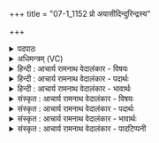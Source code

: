 +++
title = "07-1_1152 प्रो अयासीदिन्दुरिन्द्रस्य"

+++
<details><summary>पदपाठः</summary>

प्र꣡। उ꣣। अयासीत्। इ꣡न्दुः।꣢꣯ इ꣡न्द्र꣢꣯स्य। नि꣣ष्कृत꣡म्। निः꣣। कृत꣢म्। स꣡खा꣢꣯। स। खा꣣। स꣡ख्युः꣢꣯। स। ख्युः꣣। न꣢। प्र। मि꣣नाति। संगि꣡र꣢म्। स꣣म्। गि꣡र꣢꣯म्। म꣡र्यः꣢꣯। इ꣣व। युवति꣡भिः꣢। सम्। अ꣣र्षति। सो꣡मः꣢꣯। क꣣ल꣡शे꣢। श꣣त꣡या꣢म्ना। श꣣त꣢। या꣣म्ना। पथा꣢। ११५२। १
</details>

<details><summary>अधिमन्त्रम् (VC)</summary>

- पवमानः सोमः
- सिकता निवावरी
- जगती
- निषादः
</details>

<details><summary>हिन्दी : आचार्य रामनाथ वेदालंकार - विषयः</summary>

प्रथम ऋचा की व्याख्या पूर्वार्चिक में ५५७ क्रमाङ्क पर जीवात्मा और परमात्मा की मित्रता के विषय में हो चुकी है। यहाँ सोम ओषधि के रस का विषय वर्णित करते हैं।
</details>

<details><summary>हिन्दी : आचार्य रामनाथ वेदालंकार - पदार्थः</summary>

पदार्थान्वयभाषाः -  (इन्दुः) सोम ओषधि का रस (इन्द्रस्य) यजमान के (निष्कृतम्) घर में (प्र उ अयासीत्) पहुँचता है। (सखा) मित्रतुल्य सोमरस (सख्युः) अपने मित्र यजमान के (संगिरम्) यज्ञ को (न प्रमिनाति) भङ्ग नहीं करता, प्रत्युत सिद्ध करता है। (सोमः) सोमरस (शतयामना पथा) दशापवित्र नामक छन्नी के सौ छिद्रोंवाले मार्ग से छनकर (कलशे) द्रोणकलश में (समर्षति) जल की लहरियों के साथ मिलता है, (मर्यः इव युवतिभिः) जैसे मनुष्य घर की युवतियों के साथ (समर्षति) मिलता अर्थात् यथायोग्य व्यवहार करता है ॥१॥ यहाँ उपमालङ्कार है ॥१॥
</details>

<details><summary>हिन्दी : आचार्य रामनाथ वेदालंकार - भावार्थः</summary>

भावार्थभाषाः -  जैसे सोम ओषधि का रस सोमयाग को सिद्ध करता है,वैसे ही मनुष्यों को व्यवहार-यज्ञ और उपासना-यज्ञ सिद्ध करना चाहिए ॥१॥
</details>

<details><summary>संस्कृत : आचार्य रामनाथ वेदालंकार - विषयः</summary>

तत्र प्रथमा ऋक् पूर्वार्चिके ५५७ क्रमाङ्के जीवात्मपरमात्मनोर्मैत्रीविषये व्याख्याता। अत्र सोमौषधिरसविषये व्याख्यायते।
</details>

<details><summary>संस्कृत : आचार्य रामनाथ वेदालंकार - पदार्थः</summary>

पदार्थान्वयभाषाः -  (इन्दुः) सोमौषधिरसः (इन्द्रस्य) यजमानस्य [यजमानो वै स्वे यज्ञ इन्द्रः। श० ८।५।३।८।] (निष्कृतम्) गृहम् (प्र उ अयासीत्) प्रगच्छति। (सखा) मित्रभूतः सोमरसः (सख्युः) मित्रस्य यजमानस्य (संगिरम्) यज्ञम् (न प्रमिनाति) न भनक्ति, प्रत्युत साध्नोति। (सोमः) सोमरसः (शतयामना पथा) दशापवित्रस्य शतच्छिद्रेण मार्गेण (कलशे) द्रोणकलशे, (समर्षति) अद्भिः संगच्छते, कथमिव ? (मर्यः इव युवतिभिः) यथा मनुष्यः गृहे तरुणीभिः (समर्षति) यथायोग्यं व्यवहरति ॥१॥ अत्रोपमालङ्कारः ॥१॥
</details>

<details><summary>संस्कृत : आचार्य रामनाथ वेदालंकार - भावार्थः</summary>

भावार्थभाषाः -  यथा सोमौषधिरसः सोमयागं साधयति तथैव मनुष्यैर्व्यवहारयज्ञ उपासनायज्ञश्च संसाधनीयः ॥१॥
</details>

<details><summary>संस्कृत : आचार्य रामनाथ वेदालंकार - पादटिप्पनी</summary>

टिप्पणी:   १.ऋ० ९।८६।१६,अथ० १८।४।६० उभयत्र ‘श॒तया॑मना’इति पाठः। साम० ५५७।
</details>